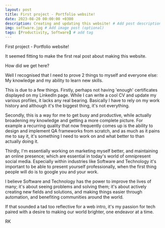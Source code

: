 ```yaml
---
layout: post
title: First project - Portfolio website!
date: 2023-08-20 00:00:00 +0300
description: Creating and updating this website! # Add post description (optional)
img: software.jpg # Add image post (optional)
tags: [Productivity, Software] # add tag
---
```


First project - Portfolio website!

It seemed fitting to make the first real post about making this website.

How did we get here?

Well I recognised that I need to prove 2 things to myself and everyone else: My knowledge and my ability to learn new skills.

This is due to a few things. Firstly, perhaps not having 'enough' certificates displayed on my LinkedIn page. While I can write a cool CV and update my various profiles, it lacks any real bearing. Basically I have to rely on my work history and although it's the biggest thing, it's not everything.

Secondly, this is a way for me to get busy and productive, while actually broadening my knowledge and getting a more complete picture. For example a recurring quality that now frequently comes up is the ability to design and implement QA frameworks from scratch, and as much as it pains me to say it, it's something I need to work on and what better to than actually doing it.

Thirdly, I'm essentially working on marketing myself better, and maintaining an online presence; which are essential in today's world of omnipresent social media. Especially within industries like Software and Technology it's important to be able to present yourself professionally, when the first thing people will do is to google you and your work.

I believe Software and Technology has the power to improve the lives of many; it's about seeing problems and solving them; it's about actively creating new fields and solutions, and making things easier through automation, and benefiting communities around the world.

If that sounded a tad too reflective for a web intro, it's my passion for tech paired with a desire to making our world brighter, one endeavor at a time.

RK